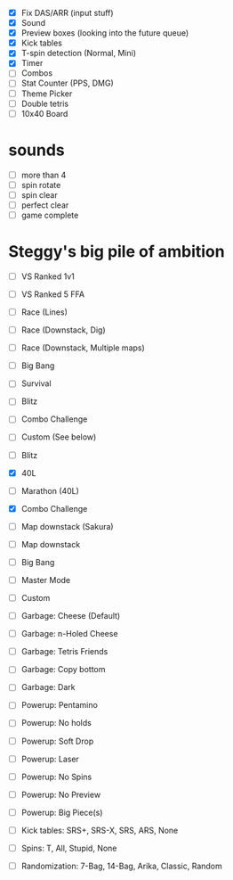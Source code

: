 - [x] Fix DAS/ARR (input stuff)
- [x] Sound
- [x] Preview boxes (looking into the future queue)
- [x] Kick tables
- [x] T-spin detection (Normal, Mini)
- [x] Timer
- [ ] Combos
- [ ] Stat Counter (PPS, DMG)
- [ ] Theme Picker
- [ ] Double tetris
- [ ] 10x40 Board

# sounds
- [ ] more than 4
- [ ] spin rotate
- [ ] spin clear
- [ ] perfect clear
- [ ] game complete

# Steggy's big pile of ambition
- [ ] VS Ranked 1v1
- [ ] VS Ranked 5 FFA
- [ ] Race (Lines)
- [ ] Race (Downstack, Dig)
- [ ] Race (Downstack, Multiple maps)
- [ ] Big Bang
- [ ] Survival
- [ ] Blitz
- [ ] Combo Challenge
- [ ] Custom (See below)

- [ ] Blitz
- [x] 40L
- [ ] Marathon (40L)
- [x] Combo Challenge
- [ ] Map downstack (Sakura)
- [ ] Map downstack
- [ ] Big Bang
- [ ] Master Mode
- [ ] Custom

- [ ] Garbage: Cheese (Default)
- [ ] Garbage: n-Holed Cheese
- [ ] Garbage: Tetris Friends
- [ ] Garbage: Copy bottom
- [ ] Garbage: Dark
- [ ] Powerup: Pentamino
- [ ] Powerup: No holds
- [ ] Powerup: Soft Drop
- [ ] Powerup: Laser
- [ ] Powerup: No Spins
- [ ] Powerup: No Preview
- [ ] Powerup: Big Piece(s)
- [ ] Kick tables: SRS+, SRS-X, SRS, ARS, None
- [ ] Spins: T, All, Stupid, None
- [ ] Randomization: 7-Bag, 14-Bag, Arika, Classic, Random
